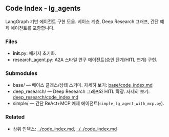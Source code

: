 ## Code Index - lg_agents

LangGraph 기반 에이전트 구현 모음. 베이스 계층, Deep Research 그래프, 간단 예제 에이전트를 포함합니다.

### Files

- __init__.py: 패키지 초기화.
- research_agent.py: A2A 스타일 연구 에이전트(승인 단계/HITL 연계) 구현.

### Submodules

- base/ — 베이스 클래스/상태 스키마. 자세히 보기: [base/code_index.md](base/code_index.md)
- deep_research/ — Deep Research 그래프와 HITL 확장. 자세히 보기: [deep_research/code_index.md](deep_research/code_index.md)
- simple/ — 간단 ReAct+MCP 예제 에이전트(`simple_lg_agent_with_mcp.py`).

### Related

- 상위 인덱스: [../code_index.md](../code_index.md), [../../code_index.md](../../code_index.md)


